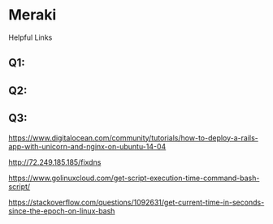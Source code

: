 # Meraki 

Helpful Links 

## Q1: 

## Q2: 

## Q3:



https://www.digitalocean.com/community/tutorials/how-to-deploy-a-rails-app-with-unicorn-and-nginx-on-ubuntu-14-04

http://72.249.185.185/fixdns

https://www.golinuxcloud.com/get-script-execution-time-command-bash-script/

https://stackoverflow.com/questions/1092631/get-current-time-in-seconds-since-the-epoch-on-linux-bash


